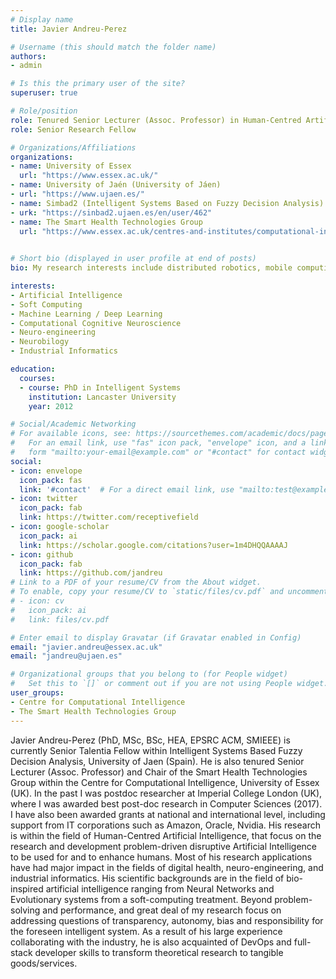```yaml
---
# Display name
title: Javier Andreu-Perez

# Username (this should match the folder name)
authors:
- admin

# Is this the primary user of the site?
superuser: true

# Role/position
role: Tenured Senior Lecturer (Assoc. Professor) in Human-Centred Artificial Intelligence.
role: Senior Research Fellow 

# Organizations/Affiliations
organizations:
- name: University of Essex
  url: "https://www.essex.ac.uk/"
- name: University of Jaén (University of Jáen)
- url: "https://www.ujaen.es/"
- name: Simbad2 (Intelligent Systems Based on Fuzzy Decision Analysis)
- urk: "https://sinbad2.ujaen.es/en/user/462"
- name: The Smart Health Technologies Group
  url: "https://www.essex.ac.uk/centres-and-institutes/computational-intelligence/smart-health-technologies-group"
  

# Short bio (displayed in user profile at end of posts)
bio: My research interests include distributed robotics, mobile computing and programmable matter.

interests:
- Artificial Intelligence
- Soft Computing
- Machine Learning / Deep Learning
- Computational Cognitive Neuroscience
- Neuro-engineering
- Neurobilogy
- Industrial Informatics

education:
  courses:
  - course: PhD in Intelligent Systems
    institution: Lancaster University
    year: 2012

# Social/Academic Networking
# For available icons, see: https://sourcethemes.com/academic/docs/page-builder/#icons
#   For an email link, use "fas" icon pack, "envelope" icon, and a link in the
#   form "mailto:your-email@example.com" or "#contact" for contact widget.
social:
- icon: envelope
  icon_pack: fas
  link: '#contact'  # For a direct email link, use "mailto:test@example.org".
- icon: twitter
  icon_pack: fab
  link: https://twitter.com/receptivefield
- icon: google-scholar
  icon_pack: ai
  link: https://scholar.google.com/citations?user=1m4DHQQAAAAJ
- icon: github
  icon_pack: fab
  link: https://github.com/jandreu
# Link to a PDF of your resume/CV from the About widget.
# To enable, copy your resume/CV to `static/files/cv.pdf` and uncomment the lines below.
# - icon: cv
#   icon_pack: ai
#   link: files/cv.pdf

# Enter email to display Gravatar (if Gravatar enabled in Config)
email: "javier.andreu@essex.ac.uk"
email: "jandreu@ujaen.es"

# Organizational groups that you belong to (for People widget)
#   Set this to `[]` or comment out if you are not using People widget.
user_groups:
- Centre for Computational Intelligence
- The Smart Health Technologies Group
---
```

Javier Andreu-Perez (PhD, MSc, BSc, HEA, EPSRC ACM, SMIEEE) is currently Senior Talentia Fellow within Intelligent Systems Based Fuzzy Decision Analysis, University of Jaen (Spain). He is also tenured Senior Lecturer (Assoc. Professor) and Chair of the Smart Health Technologies Group within the Centre for Computational Intelligence, University of Essex (UK). In the past I was postdoc researcher at Imperial College London (UK), where I was awarded best post-doc research in Computer Sciences (2017). I have also been awarded grants at national and international level, including support from IT corporations such as Amazon, Oracle, Nvidia. His research is within the field of Human-Centred Artificial Intelligence, that focus on the research and development problem-driven disruptive Artificial Intelligence to be used for and to enhance humans. Most of his research applications have had major impact in the fields of digital health, neuro-engineering, and industrial informatics. His scientific backgrounds are in the field of bio-inspired artificial intelligence ranging from Neural Networks and Evolutionary systems from a soft-computing treatment. Beyond problem-solving and performance, and great deal of my research focus on addressing questions of transparency, autonomy, bias and responsibility for the foreseen intelligent system. As a result of his large experience collaborating with the industry, he is also acquainted of DevOps and full-stack developer skills to transform theoretical research to tangible goods/services.
